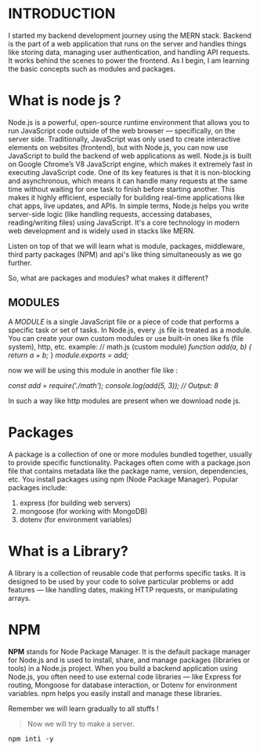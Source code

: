 # INTRODUCTION
I started my backend development journey using the MERN stack. Backend is the part of a web application that runs on the server and handles things like storing data, managing user authentication, and handling API requests. It works behind the scenes to power the frontend. As I begin, I am learning the basic concepts such as modules and packages.


# What is node js ?

Node.js is a powerful, open-source runtime environment that allows you to run JavaScript code outside of the web browser — specifically, on the server side. Traditionally, JavaScript was only used to create interactive elements on websites (frontend), but with Node.js, you can now use JavaScript to build the backend of web applications as well.
Node.js is built on Google Chrome’s V8 JavaScript engine, which makes it extremely fast in executing JavaScript code. One of its key features is that it is non-blocking and asynchronous, which means it can handle many requests at the same time without waiting for one task to finish before starting another. This makes it highly efficient, especially for building real-time applications like chat apps, live updates, and APIs.
In simple terms, Node.js helps you write server-side logic (like handling requests, accessing databases, reading/writing files) using JavaScript. It's a core technology in modern web development and is widely used in stacks like MERN.


Listen on top of that we will learn what is module, packages, middleware, third party packages (NPM) and api's like thing simultaneously as we go further.

So, what are packages and modules? what makes it different?

## MODULES

A *MODULE* is a single JavaScript file or a piece of code that performs a specific task or set of tasks. In Node.js, every .js file is treated as a module. You can create your own custom modules or use built-in ones like fs (file system), http, etc.
example: 
// math.js (custom module)
*function add(a, b) {*
  *return a + b;*
}
*module.exports = add;*

now we will be using this module in another file like :

*const add = require('./math');*
*console.log(add(5, 3)); // Output: 8*

In such a way like http modules are present when we download node js.

# Packages
A package is a collection of one or more modules bundled together, usually to provide specific functionality. Packages often come with a package.json file that contains metadata like the package name, version, dependencies, etc.
You install packages using npm (Node Package Manager). Popular packages include:
1. express (for building web servers)
2. mongoose (for working with MongoDB)
3. dotenv (for environment variables)

# What is a Library?
A library is a collection of reusable code that performs specific tasks. It is designed to be used by your code to solve particular problems or add features — like handling dates, making HTTP requests, or manipulating arrays.

# NPM
**NPM** stands for Node Package Manager. It is the default package manager for Node.js and is used to install, share, and manage packages (libraries or tools) in a Node.js project.
When you build a backend application using Node.js, you often need to use external code libraries — like Express for routing, Mongoose for database interaction, or Dotenv for environment variables. npm helps you easily install and manage these libraries.

Remember we will learn gradually to all stuffs !

> Now we will try to make a server.

<pre>npm inti -y</pre>